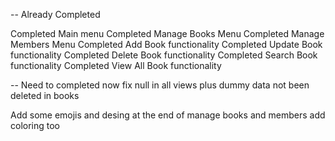 -- Already Completed

Completed Main menu
Completed Manage Books Menu
Completed Manage Members Menu
Completed Add Book functionality
Completed Update Book functionality
Completed Delete Book functionality
Completed Search Book functionality
Completed View All Book functionality

-- Need to completed now
fix null in all views
plus dummy data not been deleted in books

Add some emojis and desing at the end of manage books and members
add coloring too
